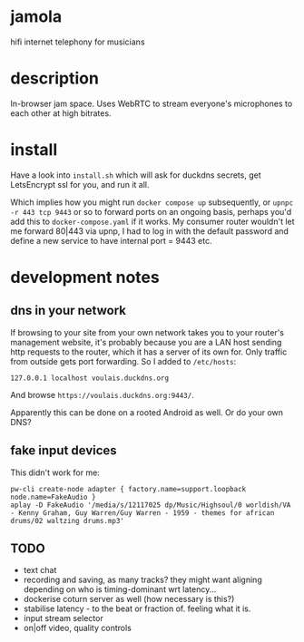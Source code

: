 # jamola

hifi internet telephony for musicians

# description

In-browser jam space. Uses WebRTC to stream everyone's microphones to each other at high bitrates.

# install

Have a look into `install.sh` which will ask for duckdns secrets, get LetsEncrypt ssl for you, and run it all.

Which implies how you might run `docker compose up` subsequently, or `upnpc -r 443 tcp 9443` or so to forward ports on an ongoing basis, perhaps you'd add this to `docker-compose.yaml` if it works. My consumer router wouldn't let me forward 80|443 via upnp, I had to log in with the default password and define a new service to have internal port = 9443 etc.

# development notes

## dns in your network

If browsing to your site from your own network takes you to your router's management website, it's probably because you are a LAN host sending http requests to the router, which it has a server of its own for. Only traffic from outside gets port forwarding. So I added to `/etc/hosts`:
```
127.0.0.1 localhost voulais.duckdns.org
```
And browse `https://voulais.duckdns.org:9443/`.

Apparently this can be done on a rooted Android as well. Or do your own DNS?

## fake input devices

This didn't work for me:
```
pw-cli create-node adapter { factory.name=support.loopback node.name=FakeAudio }
aplay -D FakeAudio '/media/s/12117025 dp/Music/Highsoul/0 worldish/VA - Kenny Graham, Guy Warren/Guy Warren - 1959 - themes for african drums/02 waltzing drums.mp3'
```

## TODO

 - text chat
 - recording and saving, as many tracks? they might want aligning depending on who is timing-dominant wrt latency...
 - dockerise coturn server as well (how necessary is this?)
 - stabilise latency - to the beat or fraction of. feeling what it is.
 - input stream selector
 - on|off video, quality controls


